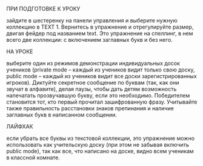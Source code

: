 ПРИ ПОДГОТОВКЕ К УРОКУ

зайдите в шестеренку на панели управления и выберите нужную коллекцию в TEXT 1. Вернитесь в упражнение и отрегулируйте размер, двигая фейдер под названием text. Это упражнение на спеллинг, в нем всего две коллекции: с включением заглавных букв и без него.

НА УРОКЕ

выберите один из режимов демонстрации индивидуальных досок учеников (private mode – каждый из учеников видит только свою доску, public mode – каждый из учеников видит все доски зарегистрированных игроков). Диктуйте секретное сообщение по буквам (так, как они звучат в алфавите), делая паузы, чтобы дать детям возможность напечатать прозвучавшую букву, если это необходимо. Победителем становится тот, кто первый прочитал зашифрованную фразу. Учитывайте также правильность расстановки знаков препинания и наличие заглавных букв в написанном сообщении.

ЛАЙФХАК

если убрать все буквы из текстовой коллекции, это упражнение можно использовать как учительскую доску (при этом не забывая включить public mode), так как все, что написано на доске, видно всем ученикам в классной комнате.
